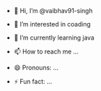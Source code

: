 - 👋 Hi, I’m @vaibhav91-singh
- 👀 I’m interested in coading
- 🌱 I’m currently learning java
  
- 📫 How to reach me ...
- 😄 Pronouns: ...
- ⚡ Fun fact: ...

<!---
vaibhav91-singh/vaibhav91-singh is a ✨ special ✨ repository because its `README.md` (this file) appears on your GitHub profile.
You can click the Preview link to take a look at your changes.
--->
